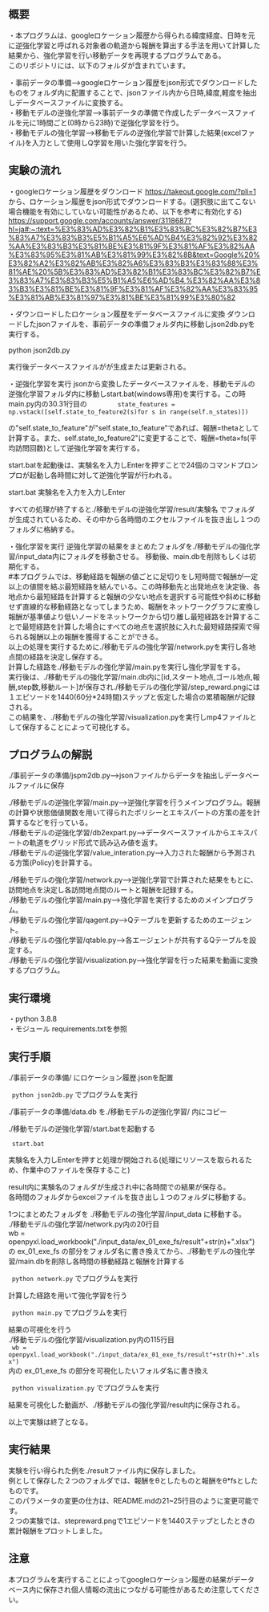 ## 概要

・本プログラムは、googleロケーション履歴から得られる緯度経度、日時を元に逆強化学習と呼ばれる対象者の軌道から報酬を算出する手法を用いて計算した結果から、強化学習を行い移動データを再現するプログラムである。<br>
このリポジトリには、以下のフォルダが含まれています。<br>

・事前データの準備-->googleロケーション履歴をjson形式でダウンロードしたものをフォルダ内に配置することで、jsonファイル内から日時,緯度,軽度を抽出しデータベースファイルに変換する。<br>
・移動モデルの逆強化学習-->事前データの準備で作成したデータベースファイルを元に1時間ごと(0時から23時)で逆強化学習を行う。<br>
・移動モデルの強化学習-->移動モデルの逆強化学習で計算した結果(excelファイル)を入力として使用しQ学習を用いた強化学習を行う。<br>

## 実験の流れ

・googleロケーション履歴をダウンロード
    https://takeout.google.com/?pli=1
    から、ロケーション履歴をjson形式でダウンロードする。(選択肢に出てこない場合機能を有効にしていない可能性があるため、以下を参考に有効化する)
    https://support.google.com/accounts/answer/3118687?hl=ja#:~:text=%E3%83%AD%E3%82%B1%E3%83%BC%E3%82%B7%E3%83%A7%E3%83%B3%E5%B1%A5%E6%AD%B4%E3%82%92%E3%82%AA%E3%83%B3%E3%81%BE%E3%81%9F%E3%81%AF%E3%82%AA%E3%83%95%E3%81%AB%E3%81%99%E3%82%8B&text=Google%20%E3%82%A2%E3%82%AB%E3%82%A6%E3%83%B3%E3%83%88%E3%81%AE%20%5B%E3%83%AD%E3%82%B1%E3%83%BC%E3%82%B7%E3%83%A7%E3%83%B3%E5%B1%A5%E6%AD%B4,%E3%82%AA%E3%83%B3%E3%81%BE%E3%81%9F%E3%81%AF%E3%82%AA%E3%83%95%E3%81%AB%E3%81%97%E3%81%BE%E3%81%99%E3%80%82

・ダウンロードしたロケーション履歴をデータベースファイルに変換
  ダウンロードしたjsonファイルを、事前データの準備フォルダ内に移動しjson2db.pyを実行する。<br>
  
  python json2db.py
  
  実行後データベースファイルがが生成または更新される。<br>

・逆強化学習を実行
  jsonから変換したデータベースファイルを、移動モデルの逆強化学習フォルダ内に移動しstart.bat(windows専用)を実行する。この時main.py内の30.31行目の
```        state_features = np.vstack([self.state_to_feature2(s)for s in range(self.n_states)])```

  の"self.state_to_feature"が"self.state_to_feature"であれば、報酬=thetaとして計算する。また、self.state_to_feature2"に変更することで、報酬=theta×fs(平均訪問回数)として逆強化学習を実行する。<br>
  
  start.batを起動後は、実験名を入力しEnterを押すことで24個のコマンドプロンプロが起動し各時間に対して逆強化学習が行われる。<br>
  
  start.bat
  実験名を入力を入力しEnter

  すべての処理が終了すると./移動モデルの逆強化学習/result/実験名 でフォルダが生成されているため、その中から各時間のエクセルファイルを抜き出し１つのフォルダに格納する。<br>

・強化学習を実行
  逆強化学習の結果をまとめたフォルダを./移動モデルの強化学習/input_data内にフォルダを移動させる。
  移動後、main.dbを削除もしくは初期化する。<br>
  #本プログラムでは、移動経路を報酬の値ごとに足切りをし短時間で報酬が一定以上の値間を結ぶ最短経路を結んでいる。この時移動先と出発地点を決定後、各地点から最短経路を計算すると報酬の少ない地点を選択する可能性や斜めに移動せず直線的な移動経路となってしまうため、報酬をネットワークグラフに変換し報酬が基準値より低いノードをネットワークから切り離し最短経路を計算することで最短経路を計算した場合にすべての地点を選択肢に入れた最短経路探索で得られる報酬以上の報酬を獲得することができる。<br>
  以上の処理を実行するために./移動モデルの強化学習/network.pyを実行し各地点間の経路を決定し保存する。<br>
  計算した経路を./移動モデルの強化学習/main.pyを実行し強化学習をする。<br>
  実行後は、./移動モデルの強化学習/main.db内に[id,スタート地点,ゴール地点,報酬,step数,移動ルート]が保存され./移動モデルの強化学習/step_reward.pngには１エピソードを1440(60分*24時間)ステップと仮定した場合の累積報酬が記録される。<br>
  この結果を、./移動モデルの強化学習/visualization.pyを実行しmp4ファイルとして保存することによって可視化する。<br>

## プログラムの解説
./事前データの準備/jspm2db.py-->jsonファイルからデータを抽出しデータベールファイルに保存<br>

./移動モデルの逆強化学習/main.py-->逆強化学習を行うメインプログラム。報酬の計算や状態価値関数を用いて得られたポリシーとエキスパートの方策の差を計算するなどを行っている。<br>
./移動モデルの逆強化学習/db2expart.py-->データベースファイルからエキスパートの軌道をグリッド形式で読み込み値を返す。<br>
./移動モデルの逆強化学習/value_interation.py-->入力された報酬から予測される方策(Policy)を計算する。<br>

./移動モデルの強化学習/network.py-->逆強化学習で計算された結果をもとに、訪問地点を決定し各訪問地点間のルートと報酬を記録する。<br>
./移動モデルの強化学習/main.py-->強化学習を実行するためのメインプログラム。<br>
./移動モデルの強化学習/qagent.py-->Qテーブルを更新するためのエージェント。<br>
./移動モデルの強化学習/qtable.py-->各エージェントが共有するQテーブルを設定する。<br>
./移動モデルの強化学習/visualization.py-->強化学習を行った結果を動画に変換するプログラム。<br>

## 実行環境
・python 3.8.8<br>
・モジュール  requirements.txtを参照

## 実行手順
./事前データの準備/ にロケーション履歴.jsonを配置<br>

``` python json2db.py```  でプログラムを実行<br>

./事前データの準備/data.db を./移動モデルの逆強化学習/ 内にコピー<br>

./移動モデルの逆強化学習/start.batを起動する<br>

``` start.bat``` <br>

実験名を入力しEnterを押すと処理が開始される(処理にリソースを取られるため、作業中のファイルを保存すること)<br>

result内に実験名のフォルダが生成され中に各時間での結果が保存る。<br>
各時間のフォルダからexcelファイルを抜き出し１つのフォルダに移動する。<br>

1つにまとめたフォルダを ./移動モデルの強化学習/input_data に移動する。<br>
./移動モデルの強化学習/network.py内の20行目<br>
wb = openpyxl.load_workbook("./input_data/ex_01_exe_fs/result"+str(n)+".xlsx")<br>
の ex_01_exe_fs の部分をフォルダ名に書き換えてから、./移動モデルの強化学習/main.dbを削除し各時間の移動経路と報酬を計算する<br>

``` python network.py```   でプログラムを実行<br>

計算した経路を用いて強化学習を行う<br>

``` python main.py```    でプログラムを実行<br>

結果の可視化を行う<br>
./移動モデルの強化学習/visualization.py内の115行目<br>
``` wb = openpyxl.load_workbook("./input_data/ex_01_exe_fs/result"+str(h)+".xlsx")``` <br>
内の ex_01_exe_fs の部分を可視化したいフォルダ名に書き換え<br>

``` python visualization.py```  でプログラムを実行<br>

結果を可視化した動画が、./移動モデルの強化学習/result内に保存される。<br>

以上で実験は終了となる。<br>



## 実行結果
実験を行い得られた例を./resultファイル内に保存しました。<br>
例として保存した２つのフォルダでは、報酬をθとしたものと報酬をθ*fsとしたものです。<br>
このパラメータの変更の仕方は、README.mdの21~25行目のように変更可能です。<br>
２つの実験では、stepreward.pngで1エピソードを1440ステップとしたときの累計報酬をプロットしました。<br>

## 注意
本プログラムを実行することによってgoogleロケーション履歴の結果がデータベース内に保存され個人情報の流出につながる可能性があるため注意してください。